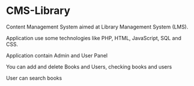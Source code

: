CMS-Library
===========

<p>Content Management System aimed at Library Management System (LMS).</p>
<p>Application use some technologies like PHP, HTML, JavaScript, SQL and CSS.</p>

<p>Application contain Admin and User Panel</p>
<p>You can add and delete Books and Users, checking books and users</p>
<p>User can search books</p>

